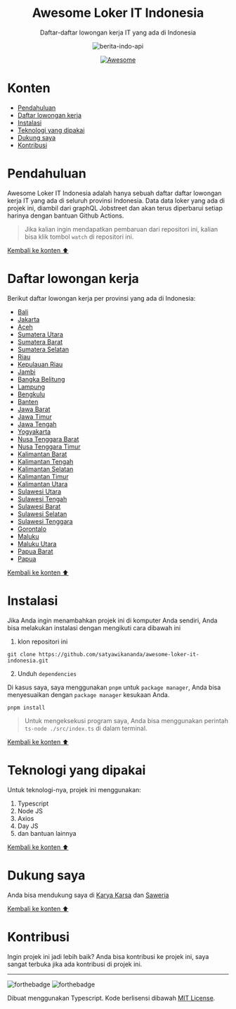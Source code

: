 <div align="center">
<h1>Awesome Loker IT Indonesia</h1>

<p>Daftar-daftar lowongan kerja IT yang ada di Indonesia</p>

![berita-indo-api](https://socialify.git.ci/satyawikananda/berita-indo-api/image?description=1&forks=1&issues=1&logo=https%3A%2F%2Fi.pinimg.com%2Foriginals%2F26%2F91%2Ff2%2F2691f2fa1a0f078f5f274edf7fea6763.png&owner=1&pulls=1&stargazers=1&theme=Light)

[![Awesome](https://awesome.re/badge-flat2.svg)](https://https://github.com/satyawikananda/awesome-loker-it-indonesia#readme)

</div>

# Konten

* [Pendahuluan](#pendahuluan)
* [Daftar lowongan kerja](#daftar-lowongan-kerja)
* [Instalasi](#instalasi)
* [Teknologi yang dipakai](#teknologi-yang-dipakai)
* [Dukung saya](#dukung-saya)
* [Kontribusi](#kontribusi)

# Pendahuluan

Awesome Loker IT Indonesia adalah hanya sebuah daftar daftar lowongan kerja IT yang ada di seluruh provinsi Indonesia. Data data loker yang ada di projek ini, diambil dari graphQL Jobstreet dan akan terus diperbarui setiap harinya dengan bantuan Github Actions.

> Jika kalian ingin mendapatkan pembaruan dari repositori ini, kalian bisa klik tombol `watch` di repositori ini.

[Kembali ke konten ⬆](#konten)

# Daftar lowongan kerja

Berikut daftar lowongan kerja per provinsi yang ada di Indonesia:

* [Bali](./loker/loker-bali.md)
* [Jakarta](./loker/loker-jakarta.md)
* [Aceh](./loker/loker-aceh.md)
* [Sumatera Utara](./loker/loker-sumatera-utara.md)
* [Sumatera Barat](./loker/loker-sumatera-barat.md)
* [Sumatera Selatan](./loker/loker-sumatera-selatan.md)
* [Riau](./loker/loker-riau.md)
* [Kepulauan Riau](./loker/loker-kepulauan-riau.md)
* [Jambi](./loker/loker-jambi.md)
* [Bangka Belitung](./loker/loker-bangka-belitung.md)
* [Lampung](./loker/loker-lampung.md)
* [Bengkulu](./loker/loker-bengkulu.md)
* [Banten](./loker/loker-banten.md)
* [Jawa Barat](./loker/loker-jawa-barat.md)
* [Jawa Timur](./loker/loker-jawa-timur.md)
* [Jawa Tengah](./loker/loker-jawa-tengah.md)
* [Yogyakarta](./loker/loker-yogyakarta.md)
* [Nusa Tenggara Barat](./loker/loker-nusa-tenggara-barat.md)
* [Nusa Tenggara Timur](./loker/loker-nusa-tenggara-timur.md)
* [Kalimantan Barat](./loker/loker-kalimantan-barat.md)
* [Kalimantan Tengah](./loker/loker-kalimantan-tengah.md)
* [Kalimantan Selatan](./loker/loker-kalimantan-selatan.md)
* [Kalimantan Timur](./loker/loker-kalimantan-timur.md)
* [Kalimantan Utara](./loker/loker-kalimantan-utara.md)
* [Sulawesi Utara](./loker/loker-sulawesi-utara.md)
* [Sulawesi Tengah](./loker/loker-sulawesi-tengah.md)
* [Sulawesi Barat](./loker/loker-sulawesi-barat.md)
* [Sulawesi Selatan](./loker/loker-sulawesi-selatan.md)
* [Sulawesi Tenggara](./loker/loker-sulawesi-tenggara.md)
* [Gorontalo](./loker/loker-gorontalo.md)
* [Maluku](./loker/loker-maluku.md)
* [Maluku Utara](./loker/loker-maluku-utara.md)
* [Papua Barat](./loker/loker-papua-barat.md)
* [Papua](./loker/loker-papua.md)

[Kembali ke konten ⬆](#konten)

# Instalasi

Jika Anda ingin menambahkan projek ini di komputer Anda sendiri, Anda bisa melakukan instalasi dengan mengikuti cara dibawah ini

1. klon repositori ini

```
git clone https://github.com/satyawikananda/awesome-loker-it-indonesia.git
```

2. Unduh `dependencies`

Di kasus saya, saya menggunakan `pnpm` untuk `package manager`, Anda bisa menyesuaikan dengan `package manager` kesukaan Anda.

```
pnpm install
```

> Untuk mengeksekusi program saya, Anda bisa menggunakan perintah `ts-node ./src/index.ts` di dalam terminal.

[Kembali ke konten ⬆](#konten)

# Teknologi yang dipakai

Untuk teknologi-nya, projek ini menggunakan:

1. Typescript
2. Node JS
3. Axios
4. Day JS
5. dan bantuan lainnya

[Kembali ke konten ⬆](#konten)

# Dukung saya

Anda bisa mendukung saya di [Karya Karsa](https://karyakarsa.com/satyawikananda) dan [Saweria](https://saweria.co/satyawikananda/)

[Kembali ke konten ⬆](#konten)

# Kontribusi

Ingin projek ini jadi lebih baik? Anda bisa kontribusi ke projek ini, saya sangat terbuka jika ada kontribusi di projek ini.

---

![forthebadge](https://forthebadge.com/images/badges/built-with-love.svg)
![forthebadge](https://forthebadge.com/images/badges/made-with-typescript.svg)

Dibuat menggunakan Typescript. Kode berlisensi dibawah [MIT License](https://raw.githubusercontent.com/satyawikananda/awesome-loker-it-indonesia/main/LICENSE?token=AH44ZFF4GHAMNS4WIL4FCC3ADZ4F6).